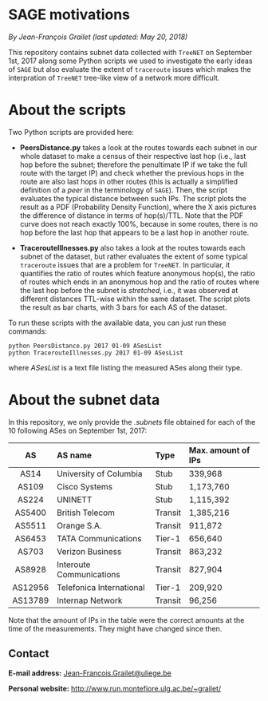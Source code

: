 # SAGE motivations

*By Jean-François Grailet (last updated: May 20, 2018)*

This repository contains subnet data collected with `TreeNET` on September 1st, 2017 along some Python scripts we used to investigate the early ideas of `SAGE` but also evaluate the extent of `traceroute` issues which makes the interpration of `TreeNET` tree-like view of a network more difficult.

# About the scripts

Two Python scripts are provided here:

* **PeersDistance.py** takes a look at the routes towards each subnet in our whole dataset to make a census of their respective last hop (i.e., last hop before the subnet; therefore the penultimate IP if we take the full route with the target IP) and check whether the previous hops in the route are also last hops in other routes (this is actually a simplified definition of a *peer* in the terminology of `SAGE`). Then, the script evaluates the typical distance between such IPs. The script plots the result as a PDF (Probability Density Function), where the X axis pictures the difference of distance in terms of hop(s)/TTL. Note that the PDF curve does not reach exactly 100%, because in some routes, there is no hop before the last hop that appears to be a last hop in another route.

* **TracerouteIllnesses.py** also takes a look at the routes towards each subnet of the dataset, but rather evaluates the extent of some typical `traceroute` issues that are a problem for `TreeNET`. In particular, it quantifies the ratio of routes which feature anonymous hop(s), the ratio of routes which ends in an anonymous hop and the ratio of routes where the last hop before the subnet is *stretched*, i.e., it was observed at different distances TTL-wise within the same dataset. The script plots the result as bar charts, with 3 bars for each AS of the dataset.

To run these scripts with the available data, you can just run these commands:

```
python PeersDistance.py 2017 01-09 ASesList
python TracerouteIllnesses.py 2017 01-09 ASesList
```

where *ASesList* is a text file listing the measured ASes along their type.

# About the subnet data

In this repository, we only provide the *.subnets* file obtained for each of the 10 following ASes on September 1st, 2017:

|   AS    | AS name                  | Type    | Max. amount of IPs |
| :-----: | :----------------------- | :------ | :----------------- |
| AS14    | University of Columbia   | Stub    | 339,968            |
| AS109   | Cisco Systems            | Stub    | 1,173,760          |
| AS224   | UNINETT                  | Stub    | 1,115,392          |
| AS5400  | British Telecom          | Transit | 1,385,216          |
| AS5511  | Orange S.A.              | Transit | 911,872            |
| AS6453  | TATA Communications      | Tier-1  | 656,640            |
| AS703   | Verizon Business         | Transit | 863,232            |
| AS8928  | Interoute Communications | Transit | 827,904            |
| AS12956 | Telefonica International | Tier-1  | 209,920            |
| AS13789 | Internap Network         | Transit | 96,256             |

Note that the amount of IPs in the table were the correct amounts at the time of the measurements. They might have changed since then.

## Contact

**E-mail address:** Jean-Francois.Grailet@uliege.be

**Personal website:** http://www.run.montefiore.ulg.ac.be/~grailet/
